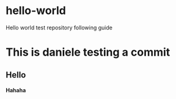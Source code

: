 # hello-world
Hello world test repository following guide
# This is daniele testing a commit
## Hello
#### Hahaha
